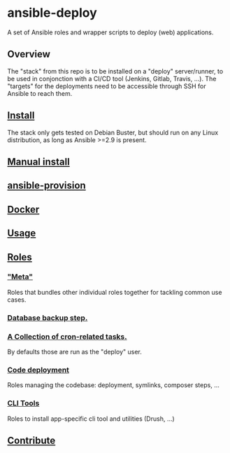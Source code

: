 # ansible-deploy
A set of Ansible roles and wrapper scripts to deploy (web) applications.
## Overview
The "stack" from this repo is to be installed on a "deploy" server/runner, to be used in conjonction with a CI/CD tool (Jenkins, Gitlab, Travis, ...).
The "targets" for the deployments need to be accessible through SSH for Ansible to reach them.
<!--TOC-->
## [Install](install/README.md)
The stack only gets tested on Debian Buster, but should run on any Linux distribution, as long as Ansible >=2.9 is present.
## [Manual install](install/README.md#manual-install)
## [ansible-provision](install/README.md#ansible-provision)
## [Docker](install/README.md#docker)
## [Usage](scripts/README.md)
## [Roles](roles/README.md)
### ["Meta"](roles/_meta/README.md)
Roles that bundles other individual roles together for tackling common use cases.
### [Database backup step.](roles/database_backup/README.md)
### [A Collection of cron-related tasks.](roles/cron/README.md)
By defaults those are run as the "deploy" user.

### [Code deployment](roles/code/README.md)
Roles managing the codebase: deployment, symlinks, composer steps, ...
### [CLI Tools](roles/cli/README.md)
Roles to install app-specific cli tool and utilities (Drush, ...)
## [Contribute](contribute/README.md)
<!--ENDTOC-->
